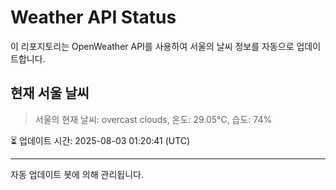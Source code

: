 
# Weather API Status

이 리포지토리는 OpenWeather API를 사용하여 서울의 날씨 정보를 자동으로 업데이트합니다.

## 현재 서울 날씨
> 서울의 현재 날씨: overcast clouds, 온도: 29.05°C, 습도: 74%

⏳ 업데이트 시간: 2025-08-03 01:20:41 (UTC)

---
자동 업데이트 봇에 의해 관리됩니다.
